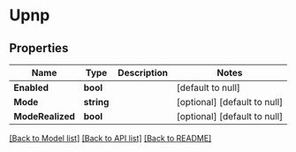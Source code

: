 # Upnp

## Properties
Name | Type | Description | Notes
------------ | ------------- | ------------- | -------------
**Enabled** | **bool** |  | [default to null]
**Mode** | **string** |  | [optional] [default to null]
**ModeRealized** | **bool** |  | [optional] [default to null]

[[Back to Model list]](../README.md#documentation-for-models) [[Back to API list]](../README.md#documentation-for-api-endpoints) [[Back to README]](../README.md)


